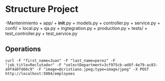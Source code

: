 # Structure Project

-Mantenimiento + app/ + **init**.py + models.py + controller.py + service.py + confi/ + local.py + qa.py + ingtegration.py + production.py + tests/ + test_controller.py + test_service.py

## Operations

```
curl -F "first_name=Juan" -F "last_name=perez" -F "job_title=Reclutador" -F "selectDepartment=3cf975cb-ad8f-4e79-ac83-a9f4a0f466c9" -F "image=@cristiano.jpeg;type=image/jpeg" -X POST http://localhost:5004/employees
```
